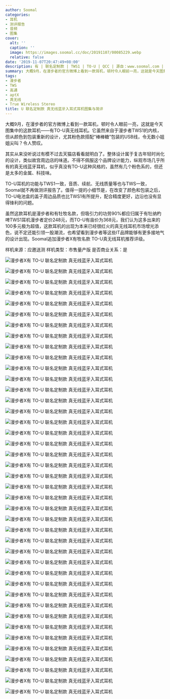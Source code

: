 ```yaml
---
author: Soomal
categories:
- 耳机
- 测评报告
- 音频
- 图集
cover:
  alt: ''
  caption: ''
  image: https://images.soomal.cc/doc/20191107/00085229.webp
  relative: false
date: '2019-11-07T20:47:49+08:00'
description: 有 | 联名定制款 | TWS1 | TO-U | QCC | 源自：www.soomal.com | 版权：原创 |  平均/总评分：08.43/59
summary: 大概9月，在漫步者的官方微博上看到一款耳机，顿时令人眼前一亮，这就是今天图集中的这款耳机――�有�TO-U真无线耳机。它虽然来自于漫步者TWS1的内核，但从颜色到包装重新的设计，尤其粉色款搭配“棒棒糖”包装的USB线，令无数小姐姐尖叫？
tags:
- 漫步者
- TWS
- 高通
- aptX
- 真无线
- True Wireless Stereo
title: U 联名定制款 真无线蓝牙入耳式耳机图集与简评
---
```


大概9月，在漫步者的官方微博上看到一款耳机，顿时令人眼前一亮，这就是今天图集中的这款耳机――有TO-U真无线耳机。它虽然来自于漫步者TWS1的内核，但从颜色到包装重新的设计，尤其粉色款搭配“棒棒糖”包装的USB线，令无数小姐姐尖叫？令人赞叹。

其实从来没听说过有模不过去天猫店看看就明白了。整体设计属于复古年轻时尚化的设计，类似故宫周边店的味道。不得不佩服这个品牌设计能力，纵观市场几乎所有的真无线蓝牙耳机，似乎真没有TO-U这种风格的，虽然有几个粉色系的，但还是太多的金属、科技味。

TO-U耳机的功能与TWS1一致，音质、续航、无线质量等也与TWS一致，Soomal就不再做测评报告了。值得一提的小细节是，在改变了颜色和包装之后，TO-U电池盒的盖子周边品质也比TWS1有所提升，配合精度更好，边沿也没有显得锋利的问题。

虽然这款耳机是漫步者和有牡牧名款，但吸引力的功劳90%都应归属于有牡纳杓啤TWS1耳机漫步者定价248元，而TO-U有亩价为368元，我们认为这多出来的100多元极为超值，这款耳机的出现为本来已经很红火的真无线耳机市场增光添色，说不定还能引领一股潮流，也希望看到漫步者等这些IT品牌能够有更多接地气的设计出现。Soomal追加漫步者X有牧名款 TO-U真无线耳机推荐评级。

样机来源：应邀送测
样机类型：市售量产版
是否商业关系：是

![漫步者X有 TO-U 联名定制款 真无线蓝牙入耳式耳机](https://images.soomal.cc/doc/20191107/00085188.webp)




![漫步者X有 TO-U 联名定制款 真无线蓝牙入耳式耳机](https://images.soomal.cc/doc/20191107/00085189.webp)




![漫步者X有 TO-U 联名定制款 真无线蓝牙入耳式耳机](https://images.soomal.cc/doc/20191107/00085190.webp)




![漫步者X有 TO-U 联名定制款 真无线蓝牙入耳式耳机](https://images.soomal.cc/doc/20191107/00085191.webp)




![漫步者X有 TO-U 联名定制款 真无线蓝牙入耳式耳机](https://images.soomal.cc/doc/20191107/00085192.webp)




![漫步者X有 TO-U 联名定制款 真无线蓝牙入耳式耳机](https://images.soomal.cc/doc/20191107/00085193.webp)




![漫步者X有 TO-U 联名定制款 真无线蓝牙入耳式耳机](https://images.soomal.cc/doc/20191107/00085194.webp)




![漫步者X有 TO-U 联名定制款 真无线蓝牙入耳式耳机](https://images.soomal.cc/doc/20191107/00085195.webp)




![漫步者X有 TO-U 联名定制款 真无线蓝牙入耳式耳机](https://images.soomal.cc/doc/20191107/00085196.webp)




![漫步者X有 TO-U 联名定制款 真无线蓝牙入耳式耳机](https://images.soomal.cc/doc/20191107/00085197.webp)




![漫步者X有 TO-U 联名定制款 真无线蓝牙入耳式耳机](https://images.soomal.cc/doc/20191107/00085198.webp)




![漫步者X有 TO-U 联名定制款 真无线蓝牙入耳式耳机](https://images.soomal.cc/doc/20191107/00085199.webp)




![漫步者X有 TO-U 联名定制款 真无线蓝牙入耳式耳机](https://images.soomal.cc/doc/20191107/00085200.webp)




![漫步者X有 TO-U 联名定制款 真无线蓝牙入耳式耳机](https://images.soomal.cc/doc/20191107/00085201.webp)




![漫步者X有 TO-U 联名定制款 真无线蓝牙入耳式耳机](https://images.soomal.cc/doc/20191107/00085202.webp)




![漫步者X有 TO-U 联名定制款 真无线蓝牙入耳式耳机](https://images.soomal.cc/doc/20191107/00085203.webp)




![漫步者X有 TO-U 联名定制款 真无线蓝牙入耳式耳机](https://images.soomal.cc/doc/20191107/00085204.webp)




![漫步者X有 TO-U 联名定制款 真无线蓝牙入耳式耳机](https://images.soomal.cc/doc/20191107/00085205.webp)




![漫步者X有 TO-U 联名定制款 真无线蓝牙入耳式耳机](https://images.soomal.cc/doc/20191107/00085206.webp)




![漫步者X有 TO-U 联名定制款 真无线蓝牙入耳式耳机](https://images.soomal.cc/doc/20191107/00085207.webp)




![漫步者X有 TO-U 联名定制款 真无线蓝牙入耳式耳机](https://images.soomal.cc/doc/20191107/00085208.webp)




![漫步者X有 TO-U 联名定制款 真无线蓝牙入耳式耳机](https://images.soomal.cc/doc/20191107/00085209.webp)




![漫步者X有 TO-U 联名定制款 真无线蓝牙入耳式耳机](https://images.soomal.cc/doc/20191107/00085210.webp)




![漫步者X有 TO-U 联名定制款 真无线蓝牙入耳式耳机](https://images.soomal.cc/doc/20191107/00085211.webp)




![漫步者X有 TO-U 联名定制款 真无线蓝牙入耳式耳机](https://images.soomal.cc/doc/20191107/00085212.webp)




![漫步者X有 TO-U 联名定制款 真无线蓝牙入耳式耳机](https://images.soomal.cc/doc/20191107/00085213.webp)




![漫步者X有 TO-U 联名定制款 真无线蓝牙入耳式耳机](https://images.soomal.cc/doc/20191107/00085214.webp)




![漫步者X有 TO-U 联名定制款 真无线蓝牙入耳式耳机](https://images.soomal.cc/doc/20191107/00085215.webp)




![漫步者X有 TO-U 联名定制款 真无线蓝牙入耳式耳机](https://images.soomal.cc/doc/20191107/00085216.webp)




![漫步者X有 TO-U 联名定制款 真无线蓝牙入耳式耳机](https://images.soomal.cc/doc/20191107/00085217.webp)




![漫步者X有 TO-U 联名定制款 真无线蓝牙入耳式耳机](https://images.soomal.cc/doc/20191107/00085218.webp)




![漫步者X有 TO-U 联名定制款 真无线蓝牙入耳式耳机](https://images.soomal.cc/doc/20191107/00085219.webp)




![漫步者X有 TO-U 联名定制款 真无线蓝牙入耳式耳机](https://images.soomal.cc/doc/20191107/00085220.webp)




![漫步者X有 TO-U 联名定制款 真无线蓝牙入耳式耳机](https://images.soomal.cc/doc/20191107/00085221.webp)




![漫步者X有 TO-U 联名定制款 真无线蓝牙入耳式耳机](https://images.soomal.cc/doc/20191107/00085222.webp)




![漫步者X有 TO-U 联名定制款 真无线蓝牙入耳式耳机](https://images.soomal.cc/doc/20191107/00085223.webp)




![漫步者X有 TO-U 联名定制款 真无线蓝牙入耳式耳机](https://images.soomal.cc/doc/20191107/00085224.webp)




![漫步者X有 TO-U 联名定制款 真无线蓝牙入耳式耳机](https://images.soomal.cc/doc/20191107/00085225.webp)




![漫步者X有 TO-U 联名定制款 真无线蓝牙入耳式耳机](https://images.soomal.cc/doc/20191107/00085226.webp)




![漫步者X有 TO-U 联名定制款 真无线蓝牙入耳式耳机](https://images.soomal.cc/doc/20191107/00085227.webp)




![漫步者X有 TO-U 联名定制款 真无线蓝牙入耳式耳机](https://images.soomal.cc/doc/20191107/00085228.webp)